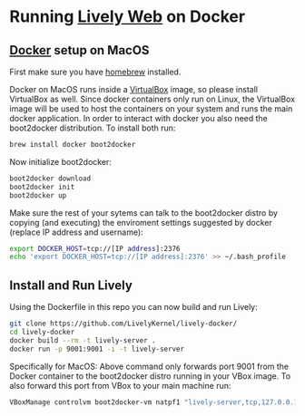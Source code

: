 # Running [Lively Web](https://github.com/LivelyKernel/LivelyKernel) on Docker

## [Docker](http://www.docker.com/) setup on MacOS

First make sure you have [homebrew](http://brew.sh/) installed.

Docker on MacOS runs inside a [VirtualBox](https://www.virtualbox.org/) image, so please install VirtualBox as well. Since docker containers only run on Linux, the VirtualBox image will be used to host the containers on your system and runs the main docker application. In order to interact with docker you also need the boot2docker distribution. To install both run:

```sh
brew install docker boot2docker
```

Now initialize boot2docker:

```sh
boot2docker download
boot2docker init
boot2docker up
```

Make sure the rest of your sytems can talk to the boot2docker distro by copying (and executing) the enviroment settings suggested by docker (replace IP address and username):

```sh
export DOCKER_HOST=tcp://[IP address]:2376
echo 'export DOCKER_HOST=tcp://[IP address]:2376' >> ~/.bash_profile
```

## Install and Run Lively

Using the Dockerfile in this repo you can now build and run Lively:

```sh
git clone https://github.com/LivelyKernel/lively-docker/
cd lively-docker
docker build --rm -t lively-server .
docker run -p 9001:9001 -i -t lively-server
```

Specifically for MacOS: Above command only forwards port 9001 from the Docker container to the boot2docker distro running in your VBox image. To also forward this port from VBox to your main machine run:

```sh
VBoxManage controlvm boot2docker-vm natpf1 "lively-server,tcp,127.0.0.1,9001,,9001"
```


<!--## Important-->
<!--Make sure objects.sqlite is existant`touch objects.sqlite` !!!-->

<!--Later, when lively started up you can get a "real" copy of the objects DB via-->
<!--`curl localhost:9001/objects.sqlite > objects.sqlite` and rebuild the server to-->
<!--have a shorter startup time.-->

<!--### Mac OS hint-->

<!--If you run docker via [boot2docker](https://github.com/boot2docker/boot2docker)-->
<!--then make sure you not only forward ports between the lively-server and the-->
<!--boot2docker environment but also between boot2docker and Mac OS:-->

<!--```sh-->
<!--VBoxManage controlvm boot2docker-vm natpf1 "lively-server,tcp,127.0.0.1,9001,,9001"-->
<!--```-->
